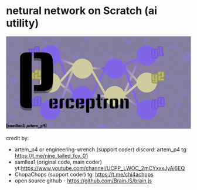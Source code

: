 # netural network on Scratch (ai utility)

![icon](https://github.com/engineering-wrench/scratch-ai/blob/main/icon.png)

credit by:

+ artem_p4 or engineering-wrench (support coder) discord: artem_p4 tg: <https://t.me/nine_tailed_fox_01>
+ samllea1 (original code, main coder)  yt:<https://www.youtube.com/channel/UCPP_LWOC_2mCYxxxJyAi6EQ>
+ ChopaChops (support coder) tg: <https://t.me/chi4achops>
+ open source github - <https://github.com/BrainJS/brain.js>
